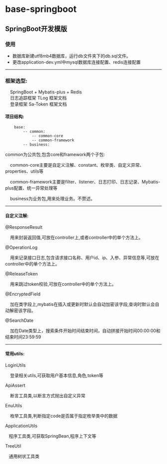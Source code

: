 # base-springboot

## SpringBoot开发模版

### 使用
* 数据库新建utf8mb4数据库，运行db文件夹下的db.sql文件。
* 更改application-dev.yml中mysql数据库连接配置、redis连接配置


***
### 框架选型:
<p>
    &nbsp;&nbsp;&nbsp;&nbsp;SpringBoot + Mybatis-plus + Redis <br>
    &nbsp;&nbsp;&nbsp;&nbsp;日志追踪框架 TLog  <a href="https://tlog.yomahub.com/pages/5b7bd2/" style="text-decoration: none">框架文档</a> <br>
    &nbsp;&nbsp;&nbsp;&nbsp;登录框架 Sa-Token <a href="https://sa-token.cc/doc.html#/" style="text-decoration: none">框架文档</a>
</p>

#### 项目结构:
```
    base:
        -- common:
            -- common-core
            -- common-framework
        -- business:
```
common为公共包,包含core和framework两个子包:
<p>
    &nbsp;&nbsp;&nbsp;&nbsp;common-core主要是自定义注解、constant、枚举类、自定义异常、properties、utils等
</p>
<p>
    &nbsp;&nbsp;&nbsp;&nbsp;common-framework主要是filter、listener、日志打印、日志记录、Mybatis-plus配置、统一异常处理等
</p>
<p>
    &nbsp;&nbsp;&nbsp;&nbsp;business为业务包,用来处理业务。不赘述。
</p>

****
#### 自定义注解:

@ResponseResult

<p>
    &nbsp;&nbsp;&nbsp;&nbsp;用来封装返回值,可放在controller上,或者controller中的单个方法上。
</p>

@OperationLog

<p>
    &nbsp;&nbsp;&nbsp;&nbsp;用来记录接口日志,包含请求接口名称、用户id、ip、入参、异常信息等,可放在controller中的单个方法上。
</p>

@ReleaseToken

<p>
    &nbsp;&nbsp;&nbsp;&nbsp;用来跳过token校验,可放在controller中的单个方法上。
</p>

@EncryptedField
<p>
    &nbsp;&nbsp;&nbsp;&nbsp;加在类字段上,mybatis在插入或更新时默认会自动加密该字段,查询时默认会自动解密该字段。
</p>

@SearchDate
<p>
    &nbsp;&nbsp;&nbsp;&nbsp;加在Date类型上，搜索条件开始时间结束时间，自动拼接开始时间00:00:00和结束时间23:59:59
</p>

***
#### 常用utils:

LoginUtils
<p>
    &nbsp;&nbsp;&nbsp;&nbsp;登录相关utils,可获取用户基本信息,角色,token等
</p>

ApiAssert
<p>
    &nbsp;&nbsp;&nbsp;&nbsp;断言工具类,以断言方式抛出自定义异常
</p>

EnuUtils
<p>
    &nbsp;&nbsp;&nbsp;&nbsp;枚举工具类,判断指定code是否属于指定枚举类中的数据
</p>

ApplicationUtils
<p>
    &nbsp;&nbsp;&nbsp;程序工具类,可获取SpringBean,程序上下文等
</p>

TreeUtil
<p>
    &nbsp;&nbsp;&nbsp;通用树状工具类
</p>
